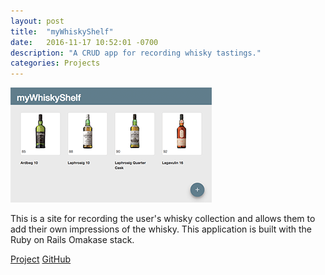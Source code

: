 ```yaml
---
layout: post
title:  "myWhiskyShelf"
date:   2016-11-17 10:52:01 -0700
description: "A CRUD app for recording whisky tastings."
categories: Projects
---
```

![Whisky Shelf App image](/assets/project-myWhiskyShelf.png "myWhiskyShelf")


This is a site for recording the user's whisky collection and allows them to add their own impressions of the whisky. This application is built with the Ruby on Rails Omakase stack.

<a href="https://lit-lowlands-5680.herokuapp.com/" class="btn btn-green" role="button" target="_blank">Project</a>
<a href="https://github.com/ggrumbley/myWhiskeyShelf" class="btn btn-blue" role="button" target="_blank">GitHub</a>
